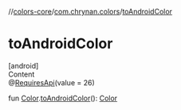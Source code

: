//[colors-core](../../index.md)/[com.chrynan.colors](index.md)/[toAndroidColor](to-android-color.md)



# toAndroidColor  
[android]  
Content  
@[RequiresApi](https://developer.android.com/reference/kotlin/androidx/annotation/RequiresApi.html)(value = 26)  
  
fun [Color](-color/index.md#%5Bcom.chrynan.colors%2FColor%2F%2F%2FPointingToDeclaration%2F%5D%2FExtensions%2F-1178459663).[toAndroidColor](to-android-color.md)(): [Color](https://developer.android.com/reference/kotlin/android/graphics/Color.html)  



